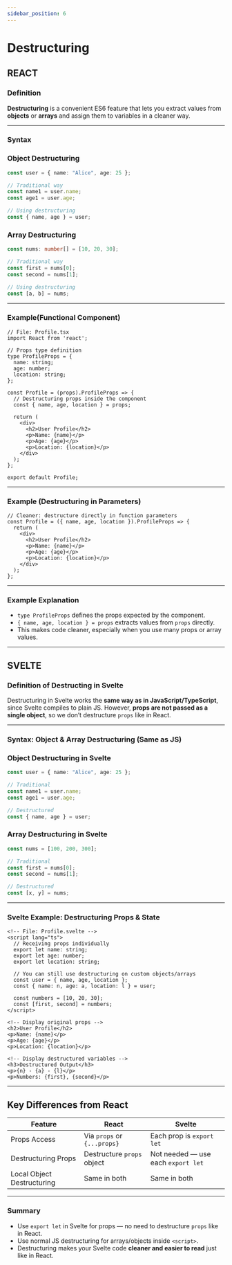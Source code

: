 ```yaml
---
sidebar_position: 6
---
```


# Destructuring

## **REACT**

### Definition

**Destructuring** is a convenient ES6 feature that lets you extract values from **objects** or
**arrays** and assign them to variables in a cleaner way.

---

### Syntax

### Object Destructuring

```ts
const user = { name: "Alice", age: 25 };

// Traditional way
const name1 = user.name;
const age1 = user.age;

// Using destructuring
const { name, age } = user;
```

### Array Destructuring

```ts
const nums: number[] = [10, 20, 30];

// Traditional way
const first = nums[0];
const second = nums[1];

// Using destructuring
const [a, b] = nums;
```

---

### Example(Functional Component)

```tsx
// File: Profile.tsx
import React from 'react';

// Props type definition
type ProfileProps = {
  name: string;
  age: number;
  location: string;
};

const Profile = (props).ProfileProps => {
  // Destructuring props inside the component
  const { name, age, location } = props;

  return (
    <div>
      <h2>User Profile</h2>
      <p>Name: {name}</p>
      <p>Age: {age}</p>
      <p>Location: {location}</p>
    </div>
  );
};

export default Profile;
```

---

### Example (Destructuring in Parameters)

```tsx
// Cleaner: destructure directly in function parameters
const Profile = ({ name, age, location }).ProfileProps => {
  return (
    <div>
      <h2>User Profile</h2>
      <p>Name: {name}</p>
      <p>Age: {age}</p>
      <p>Location: {location}</p>
    </div>
  );
};
```

---

### Example Explanation

* `type ProfileProps` defines the props expected by the component.
* `{ name, age, location } = props` extracts values from `props` directly.
* This makes code cleaner, especially when you use many props or array values.

---

## **SVELTE**

### Definition of Destructing in Svelte

Destructuring in Svelte works the **same way as in JavaScript/TypeScript**, since Svelte compiles to
plain JS.
However, **props are not passed as a single object**, so we don’t destructure `props` like in React.

---

### Syntax: Object & Array Destructuring (Same as JS)

### Object Destructuring in Svelte

```ts
const user = { name: "Alice", age: 25 };

// Traditional
const name1 = user.name;
const age1 = user.age;

// Destructured
const { name, age } = user;
```

### Array Destructuring in Svelte

```ts
const nums = [100, 200, 300];

// Traditional
const first = nums[0];
const second = nums[1];

// Destructured
const [x, y] = nums;
```

---

### Svelte Example: Destructuring Props & State

```svelte
<!-- File: Profile.svelte -->
<script lang="ts">
  // Receiving props individually
  export let name: string;
  export let age: number;
  export let location: string;

  // You can still use destructuring on custom objects/arrays
  const user = { name, age, location };
  const { name: n, age: a, location: l } = user;

  const numbers = [10, 20, 30];
  const [first, second] = numbers;
</script>

<!-- Display original props -->
<h2>User Profile</h2>
<p>Name: {name}</p>
<p>Age: {age}</p>
<p>Location: {location}</p>

<!-- Display destructured variables -->
<h3>Destructured Output</h3>
<p>{n} - {a} - {l}</p>
<p>Numbers: {first}, {second}</p>
```

---

## Key Differences from React

| Feature                    | React                       | Svelte                             |
| -------------------------- | --------------------------- | ---------------------------------- |
| Props Access               | Via `props` or `{...props}` | Each prop is `export let`          |
| Destructuring Props        | Destructure `props` object  | Not needed — use each `export let` |
| Local Object Destructuring | Same in both              | Same in both                     |

---

### Summary

* Use `export let` in Svelte for props — no need to destructure `props` like in React.
* Use normal JS destructuring for arrays/objects inside `<script>`.
* Destructuring makes your Svelte code **cleaner and easier to read** just like in React.
